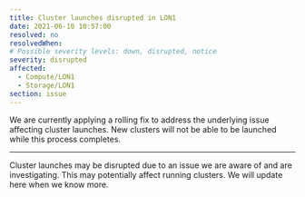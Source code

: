 ```yaml
---
title: Cluster launches disrupted in LON1
date: 2021-06-10 10:57:00
resolved: no
resolvedWhen: 
# Possible severity levels: down, disrupted, notice
severity: disrupted
affected:
  - Compute/LON1
  - Storage/LON1
section: issue
---
```


We are currently applying a rolling fix to address the underlying issue affecting cluster launches. New clusters will not be able to be launched while this process completes.

---

Cluster launches may be disrupted due to an issue we are aware of and are investigating. This may potentially affect running clusters. We will update here when we know more.
